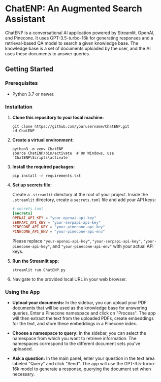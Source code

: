 # ChatENP: An Augmented Search Assistant

ChatENP is a conversational AI application powered by Streamlit, OpenAI, and Pinecone. It uses GPT-3.5-turbo-16k for generating responses and a retrieval-based QA model to search a given knowledge base. The knowledge base is a set of documents uploaded by the user, and the AI uses these documents to answer queries.

## Getting Started

### Prerequisites
- Python 3.7 or newer.

### Installation

1. **Clone this repository to your local machine:**
    ```
    git clone https://github.com/yourusername/ChatENP.git
    cd ChatENP
    ```

2. **Create a virtual environment:**
    ```
    python3 -m venv ChatENP
    source ChatENP/bin/activate  # On Windows, use `ChatENP\Scripts\activate`
    ```

3. **Install the required packages:**
    ```
    pip install -r requirements.txt
    ```

4. **Set up secrets file:**

    Create a `.streamlit` directory at the root of your project. Inside the `.streamlit` directory, create a `secrets.toml` file and add your API keys:
    ```toml
    # secrets.toml
    [secrets]
    OPENAI_API_KEY = "your-openai-api-key"
    SERPAPI_API_KEY = "your-serpapi-api-key"
    PINECONE_API_KEY = "your-pinecone-api-key"
    PINECONE_API_ENV = "your-pinecone-api-env"
    ```
    Please replace `"your-openai-api-key"`, `"your-serpapi-api-key"`, `"your-pinecone-api-key"`, and `"your-pinecone-api-env"` with your actual API keys.

5. **Run the Streamlit app:**
    ```
    streamlit run ChatENP.py
    ```
6. Navigate to the provided local URL in your web browser.

### Using the App

- **Upload your documents:** In the sidebar, you can upload your PDF documents that will be used as the knowledge base for answering queries. Enter a Pinecone namespace and click on "Process". The app will then extract the text from the uploaded PDFs, create embeddings for the text, and store these embeddings in a Pinecone index.
  
- **Choose a namespace to query:** In the sidebar, you can select the namespace from which you want to retrieve information. The namespaces correspond to the different document sets you've uploaded.
  
- **Ask a question:** In the main panel, enter your question in the text area labeled "Query" and click "Send". The app will use the GPT-3.5-turbo-16k model to generate a response, querying the document set when necessary.
